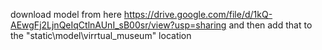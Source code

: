 download model from here
https://drive.google.com/file/d/1kQ-AEwgFj2LjnQeIqCtlnAUnI_sB00sr/view?usp=sharing
and then add that to the "static\model\virrtual_museum" location
